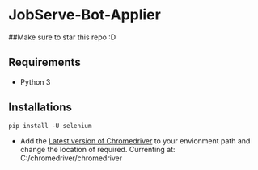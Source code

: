 # JobServe-Bot-Applier

##Make sure to star this repo :D 

## Requirements

* Python 3 



## Installations

```
pip install -U selenium
```

* Add the <a href="http://chromedriver.chromium.org/downloads">Latest version of Chromedriver</a> to your envionment path and change the location of required. Currenting at: C:/chromedriver/chromedriver 



